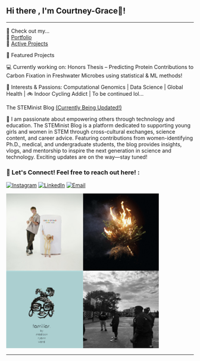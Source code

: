## Hi there , I'm Courtney-Grace👋! 

---
  🔗 Check out my...  
📂 [Portfolio](https://github.com/courtneygraceneizer?tab=portfolio)  
💾 [Active Projects](https://github.com/courtneygraceneizer?tab=repositories)  


 🔬 Featured Projects  
 
 💻 Currently working on: Honors Thesis – Predicting Protein Contributions to Carbon Fixation in Freshwater Microbes using statistical & ML methods! 
 
 🧠 Interests & Passions: Computational Genomics | Data Science | Global Health | 🚲 Indoor Cycling Addict | To be continued lol...
     
The STEMinist Blog [(Currently Being Updated!)](https://www.instagram.com/thesteministblog/)

🤖 I am passionate about empowering others through technology and education. The STEMinist Blog is a platform dedicated to supporting young girls and women in STEM through cross-cultural exchanges, science content, and career advice. Featuring contributions from women-identifying Ph.D., medical, and undergraduate students, the blog provides insights, vlogs, and mentorship to inspire the next generation in science and technology. Exciting updates are on the way—stay tuned!

### 📨 Let's Connect! Feel free to reach out here! :

[![Instagram](https://img.shields.io/badge/Instagram-%23808080.svg?style=for-the-badge&logo=instagram&logoColor=white)](https://instagram.com/thesteministblog) 
[![LinkedIn](https://img.shields.io/badge/LinkedIn-%23212121.svg?style=for-the-badge&logo=linkedin&logoColor=white)](https://linkedin.com/in/courtney-graceneizer) 
[![Email](https://img.shields.io/badge/Email-%23444444.svg?style=for-the-badge&logo=gmail&logoColor=white)](mailto:cneizer@charlotte.edu)


[![Playlist Cover](https://raw.githubusercontent.com/courtneygraceneizer/courtneygraceneizer/main/Screenshot%202025-03-19%20120347.png?raw=true)](https://open.spotify.com/playlist/5kFnYQzKtNiL62z58SavvL?si=c83db8bc53454e73)





---

